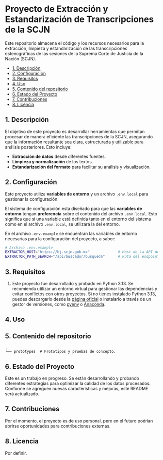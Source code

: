 # Proyecto de Extracción y Estandarización de Transcripciones de la SCJN

Este repositorio almacena el código y los recursos necesarios para la extracción, limpieza y estandarización de las transcripciones estenográficas de las sesiones de la Suprema Corte de Justicia de la Nación (SCJN).

- [1. Descripción](#1-descripción)
- [2. Configuración](#2-configuración)
- [3. Requisitos](#3-requisitos)
- [4. Uso](#4-uso)
- [5. Contenido del repositorio](#5-contenido-del-repositorio)
- [6. Estado del Proyecto](#6-estado-del-proyecto)
- [7. Contribuciones](#7-contribuciones)
- [8. Licencia](#8-licencia)

## 1. Descripción
El objetivo de este proyecto es desarrollar herramientas que permitan procesar de manera eficiente las transcripciones de la SCJN, asegurando que la información resultante sea clara, estructurada y utilizable para análisis posteriores. Esto incluye:
- **Extracción de datos** desde diferentes fuentes.
- **Limpieza y normalización** de los textos.
- **Estandarización del formato** para facilitar su análisis y visualización.

## 2. Configuración

Este proyecto utiliza **variables de entorno** y un archivo `.env.local` para gestionar la configuración.

El sistema de configuración está diseñado para que las **variables de entorno** tengan **preferencia** sobre el contenido del archivo `.env.local`. Esto significa que si una variable está definida tanto en el entorno del sistema como en el archivo `.env.local`, se utilizará la del entorno.

En el archivo `.env.example` se encuentran las variables de entorno necesarias para la configuración del proyecto, a saber:

```bash
# Archivo .env.example
EXTRACTOR_HOST="https://bj.scjn.gob.mx"             # Host de la API del buscador de la SCJN.
EXTRACTOR_PATH_SEARCH="/api/buscador/busqueda"      # Ruta del endpoint de búsqueda.
```

## 3. Requisitos

1. Este proyecto fue desarrollado y probado en Python 3.13. Se recomienda utilizar un entorno virtual para gestionar las dependencias y evitar conflictos con otros proyectos. Si no tienes instalado Python 3.13, puedes descargarlo desde la [página oficial](https://www.python.org/downloads/) o instalarlo a través de un gestor de versiones, como [pyenv](https://github.com/pyenv/pyenv) o [Anaconda](https://www.anaconda.com/products/distribution).

## 4. Uso

## 5. Contenido del repositorio

```plaintext
.
└── prototypes  # Prototipos y pruebas de concepto.
```

## 6. Estado del Proyecto
Este es un trabajo en progreso. Se están desarrollando y probando diferentes estrategias para optimizar la calidad de los datos procesados. Conforme se agreguen nuevas características y mejoras, este README será actualizado.

## 7. Contribuciones
Por el momento, el proyecto es de uso personal, pero en el futuro podrían abrirse oportunidades para contribuciones externas.

## 8. Licencia
Por definir.
